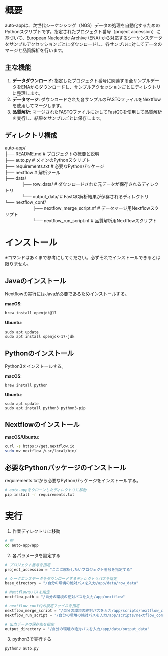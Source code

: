 # 概要
auto-appは、次世代シーケンシング（NGS）データの処理を自動化するためのPythonスクリプトです。指定されたプロジェクト番号（project accession）に基づいて、European Nucleotide Archive (ENA) から対応するシーケンスデータをサンプルアクセッションごとにダウンロードし、各サンプルに対してデータのマージと品質解析を行います。

## 主な機能
1. **データダウンロード**: 指定したプロジェクト番号に関連する全サンプルデータをENAからダウンロードし、サンプルアクセッションごとにディレクトリに整理します。
2. **データマージ**: ダウンロードされた各サンプルのFASTQファイルをNextflowを使用してマージします。
3. **品質解析**: マージされたFASTQファイルに対してFastQCを使用して品質解析を実行し、結果をサンプルごとに保存します。

## ディレクトリ構成
auto-app/<br> 
├── README.md                        # プロジェクトの概要と説明<br>
├── auto.py                          # メインのPythonスクリプト<br>
├── requirements.txt                 # 必要なPythonパッケージ<br>
├── nextflow                 # 解析ツール<br>
├── data/<br>
&nbsp;&nbsp;&nbsp;&nbsp;&nbsp;&nbsp;&nbsp;&nbsp;&nbsp;&nbsp;&nbsp;&nbsp;&nbsp;&nbsp;├── row_data/                    # ダウンロードされた元データが保存されるディレクトリ<br>
&nbsp;&nbsp;&nbsp;&nbsp;&nbsp;&nbsp;&nbsp;&nbsp;&nbsp;&nbsp;&nbsp;&nbsp;&nbsp;&nbsp;└── output_data/                 # FastQC解析結果が保存されるディレクトリ<br>
└── nextflow_conf/<br>
&nbsp;&nbsp;&nbsp;&nbsp;&nbsp;&nbsp;&nbsp;&nbsp;&nbsp;&nbsp;&nbsp;&nbsp;&nbsp;&nbsp;&nbsp;&nbsp;&nbsp;&nbsp;&nbsp;&nbsp;&nbsp;&nbsp;&nbsp;├── nextflow_merge_script.nf     # データマージ用Nextflowスクリプト<br>
&nbsp;&nbsp;&nbsp;&nbsp;&nbsp;&nbsp;&nbsp;&nbsp;&nbsp;&nbsp;&nbsp;&nbsp;&nbsp;&nbsp;&nbsp;&nbsp;&nbsp;&nbsp;&nbsp;&nbsp;&nbsp;&nbsp;&nbsp;└── nextflow_run_script.nf       # 品質解析用Nextflowスクリプト<br>


# インストール

※コマンドはあくまで参考にしてください。必ずそれでインストールできるとは限りません。

## Javaのインストール

Nextflowの実行にはJavaが必要であるためインストールする。

**macOS**:
```zsh
brew install openjdk@17
```

**Ubuntu**:
```zh
sudo apt update
sudo apt install openjdk-17-jdk
```

## Pythonのインストール

Python3をインストールする。

**macOS**:
```zh
brew install python
```

**Ubuntu**:
```zh
sudo apt update
sudo apt install python3 python3-pip
```

## Nextflowのインストール
**macOS/Ubuntu**:
```zsh
curl -s https://get.nextflow.io
sudo mv nextflow /usr/local/bin/
```

## 必要なPythonパッケージのインストール
requirements.txtから必要なPythonパッケージをインストールする。
```zsh
# auto-appをクローンしたディレクトリに移動
pip install -r requirements.txt
```

# 実行
1. 作業ディレクトリに移動
```zsh
# 例
cd auto-app/app
```
2. 各パラメータを設定する
```auto.py
# プロジェクト番号を指定
project_accession = "ここに解析したいプロジェクト番号を指定する"

# シークエンスデータをダウンロードするディレクトリパスを指定
base_directory = "/自分の環境の絶対パスを入力/app/data/row_data"

# Nextflowのパスを指定
nextflow_path = "/自分の環境の絶対パスを入力/app/nextflow"

# nextflow_conf内の設定ファイルを指定
nextflow_merge_script = "/自分の環境の絶対パスを入力/app/scripts/nextflow_conf/nextflow_merge_script.nf"
nextflow_run_script = "/自分の環境の絶対パスを入力/app/scripts/nextflow_conf/nextflow_run_script.nf"

# 出力データの保存先を指定
output_directory = "/自分の環境の絶対パスを入力/app/data/output_data"
```
3. python3で実行する
```zsh
python3 auto.py
```